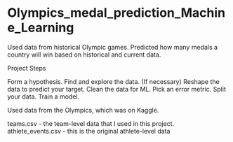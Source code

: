 # Olympics_medal_prediction_Machine_Learning

Used data from historical Olympic games. Predicted how many medals a country will win based on historical and current data.

Project Steps

Form a hypothesis.
Find and explore the data.
(If necessary) Reshape the data to predict your target.
Clean the data for ML.
Pick an error metric.
Split your data.
Train a model.

Used data from the Olympics, which was on Kaggle.

teams.csv - the team-level data that I used in this project.
athlete_events.csv - this is the original athlete-level data
